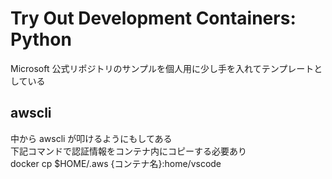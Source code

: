 # Try Out Development Containers: Python

Microsoft 公式リポジトリのサンプルを個人用に少し手を入れてテンプレートとしている  

## awscli  
中から awscli が叩けるようにもしてある  
下記コマンドで認証情報をコンテナ内にコピーする必要あり  
docker cp $HOME/.aws {コンテナ名}:home/vscode
